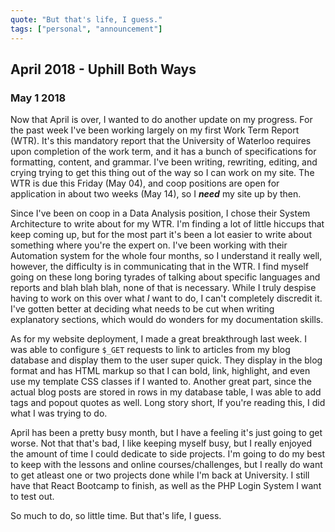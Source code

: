 ```yaml
---
quote: "But that's life, I guess."
tags: ["personal", "announcement"]
---
```


## April 2018 - Uphill Both Ways

### May 1 2018

<p>Now that April is over, I wanted to do another update on my progress. For the past week I've been working largely on my first Work Term Report (WTR). It's this mandatory report that the University of Waterloo requires upon completion of the work term, and it has a bunch of specifications for formatting, content, and grammar. I've been writing, rewriting, editing, and crying trying to get this thing out of the way so I can work on my site. The WTR is due this Friday (May 04), and coop positions are open for application in about two weeks (May 14), so I <b><i>need</i></b> my site up by then.</p>

<p>Since I've been on coop in a Data Analysis position, I chose their System Architecture to write about for my WTR. I'm finding a lot of little hiccups that keep coming up, but for the most part it's been a lot easier to write about something where you're the expert on. I've been working with their Automation system for the whole four months, so I understand it really well, however, the difficulty is in communicating that in the WTR. I find myself going on these long boring tyrades of talking about specific languages and reports and blah blah blah, none of that is necessary. While I truly despise having to work on this over what <i>I</i> want to do, I can't completely discredit it. I've gotten better at deciding what needs to be cut when writing explanatory sections, which would do wonders for my documentation skills.</p>

<p>As for my website deployment, I made a great breakthrough last week. I was able to configure <code>$_GET</code> requests to link to articles from my blog database and display them to the user super quick. They display in the blog format and has HTML markup so that I can bold, link, highlight, and even use my template CSS classes if I wanted to. Another great part, since the actual blog posts are stored in rows in my database table, I was able to add tags and popout quotes as well. Long story short, If you're reading this, I did what I was trying to do.</p>

<p>April has been a pretty busy month, but I have a feeling it's just going to get worse. Not that that's bad, I like keeping myself busy, but I really enjoyed the amount of time I could dedicate to side projects. I'm going to do my best to keep with the lessons and online courses/challenges, but I really do want to get atleast one or two projects done while I'm back at University. I still have that React Bootcamp to finish, as well as the PHP Login System I want to test out.</p>

<p>So much to do, so little time. But that's life, I guess.</p>
